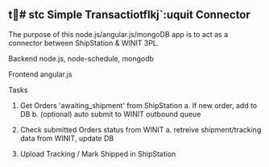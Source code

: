 t# stc
Simple Transactiotflkj`:uquit
 Connector
-----
The purpose of this node.js/angular.js/mongoDB app is to act as a connector between ShipStation & WINIT 3PL. 

Backend
node.js, node-schedule, mongodb

Frontend
angular.js

Tasks
1. Get Orders 'awaiting_shipment' from ShipStation
	a. If new order, add to DB
	b. (optional) auto submit to WINIT outbound queue

2. Check submitted Orders status from WINIT
	a. retreive shipment/tracking data from WINIT, update DB

3. Upload Tracking / Mark Shipped in ShipStation 


